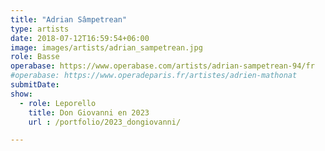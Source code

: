 ```yaml
---
title: "Adrian Sâmpetrean"
type: artists
date: 2018-07-12T16:59:54+06:00
image: images/artists/adrian_sampetrean.jpg
role: Basse
operabase: https://www.operabase.com/artists/adrian-sampetrean-94/fr
#operabase: https://www.operadeparis.fr/artistes/adrien-mathonat
submitDate: 
show:
  - role: Leporello
    title: Don Giovanni en 2023
    url : /portfolio/2023_dongiovanni/

---
```


